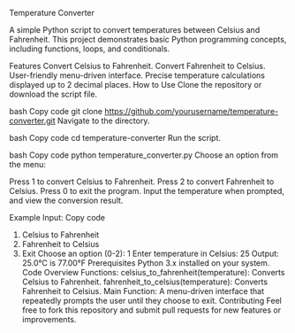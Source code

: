 Temperature Converter

A simple Python script to convert temperatures between Celsius and Fahrenheit. This project demonstrates basic Python programming concepts, including functions, loops, and conditionals.

Features
Convert Celsius to Fahrenheit.
Convert Fahrenheit to Celsius.
User-friendly menu-driven interface.
Precise temperature calculations displayed up to 2 decimal places.
How to Use
Clone the repository or download the script file.

bash
Copy code
git clone https://github.com/yourusername/temperature-converter.git
Navigate to the directory.

bash
Copy code
cd temperature-converter
Run the script.

bash
Copy code
python temperature_converter.py
Choose an option from the menu:

Press 1 to convert Celsius to Fahrenheit.
Press 2 to convert Fahrenheit to Celsius.
Press 0 to exit the program.
Input the temperature when prompted, and view the conversion result.

Example
Input:
Copy code
1. Celsius to Fahrenheit
2. Fahrenheit to Celsius
0. Exit
Choose an option (0-2): 1
Enter temperature in Celsius: 25
Output:
25.0°C is 77.00°F
Prerequisites
Python 3.x installed on your system.
Code Overview
Functions:
celsius_to_fahrenheit(temperature): Converts Celsius to Fahrenheit.
fahrenheit_to_celsius(temperature): Converts Fahrenheit to Celsius.
Main Function:
A menu-driven interface that repeatedly prompts the user until they choose to exit.
Contributing
Feel free to fork this repository and submit pull requests for new features or improvements.

